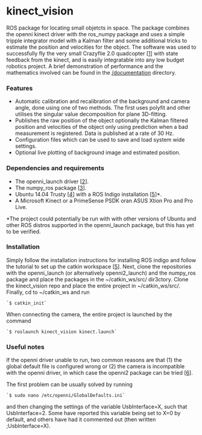 # kinect_vision
ROS package for locating small objetcts in space. The package combines the
openni kinect driver with the ros_numpy package and uses a simple tripple 
integrator model with a Kalman filter and some additional tricks to estimate
the position and velocities for the object. The software was used to 
successfully fly the very small Crazyflie 2.0 quadcopter [[1]] with state
feedback from the kinect, and is easily integratable into any low budget
robotics project. A brief demonstration of performance and the mathematics
involved can be found in the
[/documentation](../blob/master/documentation) directory.

### Features
* Automatic calibration and recalibration of the background and camera angle,
  done using one of two methods. The first uses polyfit and other utilises the
  singular value decomposition for plane 3D-fitting.
* Publishes the raw position of the object optionally the Kalman filtered
  position and velocities of the object only using prediction when a bad
  measurement is registered. Data is published at a rate of 30 Hz.
* Configuration files which can be used to save and load system wide settings.
* Optional live plotting of background image and estimated position.

### Dependencies and requirements
* The openni_launch driver [[2]].
* The numpy_ros package [[3]].
* Ubuntu 14.04 Trusty [[4]] with a ROS Indigo installation [[5]]*.
* A Microsoft Kinect or a  PrimeSense PSDK oran ASUS Xtion Pro and Pro Live.

*The project could potentially be run with with other versions of Ubuntu and
other ROS distros supported in the openni_launch package, but this has yet to
be verified.

### Installation
Simply follow the installation instructions for installing ROS indigo and
follow the tutorial to set up the catkin workspace [[5]]. Next, clone the
repositories with the openni_launch (or alternatively openni2_launch) and
the numpy_ros package and place the packages in the ~/catkin_ws/src/
dir3ctory. Clone the kinect_vision repo and place the entire project in
~/catkin_ws/src/. Finally, cd to ~/catkin_ws and run

    `$ catkin_init`

When connecting the camera, the entire project is launched by the command 

    `$ roslaunch kinect_vision kinect.launch`

### Useful notes
If the openni driver unable to run, two common reasons are that (1) the global
default file is configured wrong or (2) the camera is incompatible with the
openni driver, in which case the openni2 package can be tried [[6]].

The first problem can be usually solved by running

    `$ sudo nano /etc/openni/GlobalDefaults.ini`

and then changing the settings of the variable UsbInterface=X, such that
UsbInterface=2. Some have reported this variable being set to X=0 by default,
and others have had it commented out (then written ;UsbInterface=X).

[1]: https://www.bitcraze.io/crazyflie-2/
[2]: http://wiki.ros.org/openni_launch
[3]: http://wiki.ros.org/ros_numpy
[4]: http://releases.ubuntu.com/14.04/
[5]: http://wiki.ros.org/indigo/Installation/Ubuntu
[6]: http://wiki.ros.org/openni2_launch
